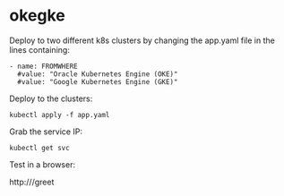 # okegke

Deploy to two different k8s clusters by changing the app.yaml file in the lines containing:
```
- name: FROMWHERE
  #value: "Oracle Kubernetes Engine (OKE)"
  #value: "Google Kubernetes Engine (GKE)"
```
Deploy to the clusters:
```
kubectl apply -f app.yaml
```
Grab the service IP:
```
kubectl get svc
```
Test in a browser:

http://<serviceip>/greet




